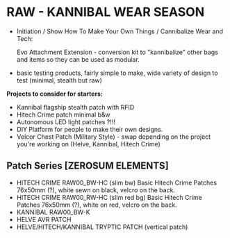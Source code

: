 # RAW - KANNIBAL WEAR SEASON
- Initiation / Show How To Make Your Own Things / Cannibalize Wear and Tech: 

  Evo Attachment Extension - conversion kit to "kannibalize" other bags and items so they can be used as modular.
  
- basic testing products, fairly simple to make, wide variety of design to test (minimal, stealth but raw)

**Projects to consider for starters:**
- Kannibal flagship stealth patch with RFID
- Hitech Crime patch minimal b&w
- Autonomous LED light patches ?!!!
- DIY Platform for people to make their own designs.
- Velcor Chest Patch (Military Style) - swap depending on the project you're working on (Helve, Kannibal, Hitech Crime)

## Patch Series [ZEROSUM ELEMENTS]

- HITECH CRIME RAW00_BW-HC (slim bw) Basic Hitech Crime Patches 76x50mm (?), white sewn on black, velcro on the back.
- HITECH CRIME RAW00_RW-HC (slim red bg) Basic Hitech Crime Patches 76x50mm (?), white on red, velcro on the back.
- KANNIBAL RAW00_BW-K
- HELVE AVR PATCH
- HELVE/HITECH/KANNIBAL TRYPTIC PATCH (vertical patch)




